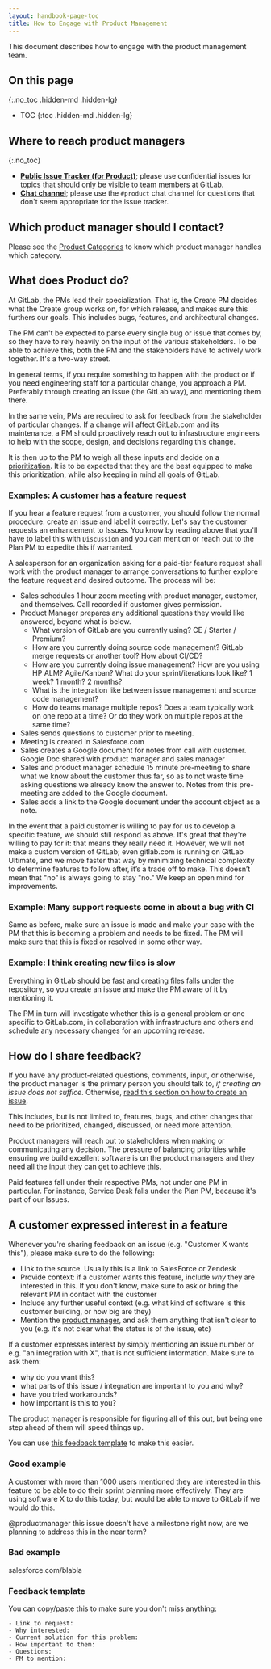 ```yaml
---
layout: handbook-page-toc
title: How to Engage with Product Management
---
```


This document describes how to engage with the product management team. 

## On this page
{:.no_toc .hidden-md .hidden-lg}

- TOC
{:toc .hidden-md .hidden-lg}

## Where to reach product managers
{:.no_toc}

- [**Public Issue Tracker (for Product)**](https://gitlab.com/gitlab-com/Product/issues); please use confidential issues for topics that should only be visible to team members at GitLab.
- [**Chat channel**](https://gitlab.slack.com/archives/product); please use the `#product` chat channel for questions that don't seem appropriate for the issue tracker.

## Which product manager should I contact?

Please see the [Product Categories](/handbook/product/categories/) to know which product manager handles which category.

## What does Product do?

At GitLab, the PMs lead their specialization. That is, the Create PM decides
what the Create group works on, for which release, and makes sure this furthers
our goals. This includes bugs, features, and architectural changes.

The PM can't be expected to parse every single bug or issue that comes by, so
they have to rely heavily on the input of the various stakeholders. To be able
to achieve this, both the PM and the stakeholders have to actively work
together. It's a two-way street.

In general terms, if you require something to happen with the product or if you
need engineering staff for a particular change, you approach a PM. Preferably
through creating an issue (the GitLab way), and mentioning them there.

In the same vein, PMs are required to ask for feedback from the stakeholder of
particular changes. If a change will affect GitLab.com and its maintenance, a PM
should proactively reach out to infrastructure engineers to help with the scope,
design, and decisions regarding this change.

It is then up to the PM to weigh all these inputs and decide on a [prioritization](#prioritization).
It is to be expected that they are the best equipped to make this
prioritization, while also keeping in mind all goals of GitLab.

### Examples: A customer has a feature request

If you hear a feature request from a customer, you should follow the normal
procedure: create an issue and label it correctly. Let's say the customer
requests an enhancement to Issues. You know by reading above that you'll have to
label this with `Discussion` and you can mention or reach out to the Plan PM to
expedite this if warranted.

A salesperson for an organization asking for a paid-tier feature request shall
work with the product manager to arrange conversations to further explore the
feature request and desired outcome. The process will be:

* Sales schedules 1 hour zoom meeting with product manager, customer, and
  themselves. Call recorded if customer gives permission.
* Product Manager prepares any additional questions they would like answered, beyond what is below.
  * What version of GitLab are you currently using? CE / Starter / Premium?
  * How are you currently doing source code management? GitLab merge requests or another tool? How about CI/CD?
  * How are you currently doing issue management? How are you using HP ALM? Agile/Kanban? What do your sprint/iterations look like? 1 week? 1 month? 2 months?
  * What is the integration like between issue management and source code management?
  * How do teams manage multiple repos? Does a team typically work on one repo at a time? Or do they work on multiple repos at the same time?
* Sales sends questions to customer prior to meeting.
* Meeting is created in Salesforce.com
* Sales creates a Google document for notes from call with customer.  Google Doc shared with product manager and sales manager
* Sales and product manager schedule 15 minute pre-meeting to share what we know about the customer thus far, so as to not waste time asking questions we already know the answer to. Notes from this pre-meeting are added to the Google document.
* Sales adds a link to the Google document under the account object as a note.

In the event that a paid customer is willing to pay for us to develop a specific
feature, we should still respond as above. It's great that they're willing to
pay for it: that means they really need it. However, we will not make a custom
version of GitLab; even gitlab.com is running on GitLab Ultimate, and we move
faster that way by minimizing technical complexity to determine features to
follow after, it’s a trade off to make. This doesn’t mean that "no" is always
going to stay "no." We keep an open mind for improvements.

### Example: Many support requests come in about a bug with CI

Same as before, make sure an issue is made and make your case with the PM that
this is becoming a problem and needs to be fixed. The PM will make sure that
this is fixed or resolved in some other way.

### Example: I think creating new files is slow

Everything in GitLab should be fast and creating files falls under the
repository, so you create an issue and make the PM aware of it by mentioning it.

The PM in turn will investigate whether this is a general problem or one
specific to GitLab.com, in collaboration with infrastructure and others and
schedule any necessary changes for an upcoming release.

## How do I share feedback?

If you have any product-related questions, comments, input, or otherwise, the
product manager is the primary person you should talk to, _if creating an issue
does not suffice_. Otherwise, [read this section on how to create an
issue](/handbook/product/#how-to-submit-a-new-issue).

This includes, but is not limited to, features, bugs, and other changes that need
to be prioritized, changed, discussed, or need more attention.

Product managers will reach out to stakeholders when making or communicating any
decision. The pressure of balancing priorities while ensuring we build excellent
software is on the product managers and they need all the input they can get to
achieve this.

Paid features fall under their respective PMs, not under one PM in particular.
For instance, Service Desk falls under the Plan PM, because it's part of our Issues.

## A customer expressed interest in a feature

Whenever you're sharing feedback on an issue (e.g. "Customer X wants this"),
please make sure to do the following:

- Link to the source. Usually this is a link to SalesForce or Zendesk
- Provide context: if a customer wants this feature, include _why_ they are interested in this. If you don't know,
make sure to ask or bring the relevant PM in contact with the customer
- Include any further useful context (e.g. what kind of software is this customer building, or how big are they)
- Mention the [product manager](/handbook/product/categories/), and ask them anything that isn't clear to you
(e.g. it's not clear what the status is of the issue, etc)

If a customer expresses interest by simply mentioning an issue number or e.g. "an integration with X",
that is not sufficient information. Make sure to ask them:

- why do you want this?
- what parts of this issue / integration are important to you and why?
- have you tried workarounds?
- how important is this to you?

The product manager is responsible for figuring all of this out, but being one step ahead of them
will speed things up.

You can use [this feedback template](#feedback-template) to make this easier.

### Good example

A customer with more than 1000 users mentioned they are interested in this feature to be able
to do their sprint planning more effectively. They are using software X to do this today,
but would be able to move to GitLab if we would do this.

@productmanager this issue doesn't have a milestone right now, are we planning to address this
in the near term?

### Bad example

salesforce.com/blabla

### Feedback template

You can copy/paste this to make sure you don't miss anything:

```
- Link to request:
- Why interested:
- Current solution for this problem:
- How important to them:
- Questions:
- PM to mention:
```
